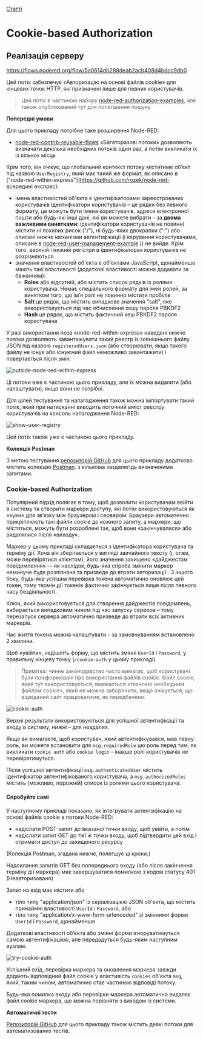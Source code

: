[Статті](README.md)

# Cookie-based Authorization

## Реалізація серверу

https://flows.nodered.org/flow/5a0614db288deab2acb408d4bdcc9db0

Цей потік забезпечує «Авторизацію на основі файлів cookie» для кінцевих точок HTTP, які призначені лише для певних користувачів.

> Цей потік є частиною набору [node-red-authorization-examples](https://github.com/rozek/node-red-authorization-examples), але також опублікований тут для полегшення пошуку

**Попередні умови**

Для цього прикладу потрібне таке розширення Node-RED:

- [node-red-contrib-reusable-flows](https://flows.nodered.org/node/node-red-contrib-reusable-flows)
   «Багаторазові потоки» дозволяють визначати декілька необхідних потоків один раз, а потім викликати їх із кількох місць

Крім того, він очікує, що глобальний контекст потоку міститиме об’єкт під назвою `UserRegistry`, який має такий же формат, як описано в ["node-red-within-express"](https://github.com/rozek/node-red- всередині експрес):

- імена властивостей об'єкта є ідентифікаторами зареєстрованих користувачів
   Ідентифікатори користувачів – це рядки без певного формату, це можуть бути імена користувачів, адреси електронної пошти або будь-які інші дані, які ви можете вибрати - за **двома важливими винятками**: ідентифікатори користувачів не повинні містити ні похилих рисок ("/"), ні будь-яких двокрапки (":") або описані нижче механізми автентифікації (і керування користувачами, описане в [node-red-user-management-example](https://github.com/rozek/node-red-user-management-example) )) не вийде. Крім того, верхній і нижній регістри в ідентифікаторах користувачів не розрізняються
- значення властивостей об'єкта є об'єктами JavaScript, щонайменше мають такі властивості (додаткові властивості можна додавати за бажанням):
   - **Roles**
     або відсутній, або містить список рядків із ролями користувача. Немає спеціального формату для імен ролей, за винятком того, що ім’я ролі не повинно містити пробілів
   - **Salt**
     це рядок, що містить випадкове значення "salt", яке використовується під час обчислення хешу пароля PBKDF2
   - **Hash**
     це рядок, що містить фактичний хеш PBKDF2 пароля користувача

У разі використання поза «node-red-within-express» наведені нижче потоки дозволяють завантажувати такий реєстр із зовнішнього файлу JSON під назвою `registeredUsers.json` (або створювати, якщо такого файлу не існує або існуючий файл неможливо завантажити) і повертається після змін:

![outside-node-red-within-express](https://user-images.githubusercontent.com/514882/137487496-2b7badea-4245-4666-9531-535ad0caca70.png)

Ці потоки вже є частиною цього прикладу, але їх можна видалити (або налаштувати), якщо вони не потрібні.

Для цілей тестування та налагодження також можна імпортувати такий потік, який при натисканні виводить поточний вміст реєстру користувачів на консоль налагодження Node-RED:

![show-user-registry](https://user-images.githubusercontent.com/514882/137487501-9f1318ca-6df1-4c07-8cd7-b45262f25e5f.png)

Цей потік також уже є частиною цього прикладу.

**Колекція Postman**

З метою тестування [репозиторій GitHub](https://github.com/rozek/node-red-authorization-examples) для цього прикладу додатково містить колекцію [Postman](https://www.postman.com/). з кількома заздалегідь визначеними запитами.

### Cookie-based Authorization

Популярний підхід полягає в тому, щоб дозволити користувачам ввійти в систему та створити маркери доступу, які потім використовуються як «куки» для зв’язку між браузером і сервером. Браузери автоматично прикріплюють такі файли cookie до кожного запиту, а маркери, що містяться, можуть бути розроблені так, щоб вони «закінчувалися» або видалялися після «виходу».

Маркер у цьому прикладі складається з ідентифікатора користувача та терміну дії. Хоча він зберігається у вигляді звичайного тексту (і, отже, може перевірятися клієнтом), його значення захищено «дайджестом повідомлення» — як наслідок, будь-яка спроба змінити маркер неминуче буде розпізнана та призведе до втрати авторизації . З іншого боку, будь-яка успішна перевірка токена автоматично оновлює цей токен, тому термін дії токенів фактично закінчується лише після певного часу бездіяльності.

Ключ, який використовується для створення дайджестів повідомлень, вибирається випадковим чином під час запуску сервера – тому перезапуск сервера автоматично призведе до втрати всіх активних маркерів.

Час життя токена можна налаштувати - за замовчуванням встановлено 2 хвилини.

Щоб «увійти», надішліть форму, що містить змінні `UserId` і `Password`, у правильну кінцеву точку (`/cookie-auth` у цьому прикладі).

> Примітка: чинне законодавство часто вимагає, щоб користувачі були поінформовані про використання файлів cookie. Файл cookie, який тут використовується, вважається «технічно необхідним файлом cookie», який не можна заборонити, якщо очікується, що відвіданий сайт працюватиме, як передбачено.

![cookie-auth](https://user-images.githubusercontent.com/514882/137731250-05becbc2-1bbe-492a-9c40-31a7e4684769.png)

Верхні результати використовуються для успішної автентифікації та входу в систему, нижні – для невдалих.

Якщо ви вимагаєте, щоб користувач, який автентифікувався, мав певну роль, ви можете встановити для `msg.requiredRole` цю роль перед тим, як викликати `cookie auth` або `cookie login` - інакше ролі користувачів не перевірятимуться.

Після успішної автентифікації `msg.authenticatedUser` містить ідентифікатор автентифікованого користувача, а `msg.authorizedRoles` містить (можливо, порожній) список із ролями цього користувача.

#### Спробуйте самі

У наступному прикладі показано, як інтегрувати автентифікацію на основі файлів cookie в потоки Node-RED:

- надіслати POST-запит до вказаної точки входу, щоб увійти, а потім
- надіслати запит GET до тієї ж точки входу, щоб підтвердити цей вхід і отримати доступ до захищеного ресурсу

(Колекція Postman, згадана нижче, полегшує ці кроки.)

Надсилання запитів GET без попереднього входу (або після закінчення терміну дії маркера) має завершуватися помилкою з кодом статусу 401 (Неавторизовано)

Запит на вхід має містити або

- тіло типу "application/json" із серіалізацією JSON об'єкта, що містить принаймні властивості `UserId` і `Password`, або
- тіло типу "application/x-www-form-urlencoded" зі змінними форми `UserId` і `Password`, щонайменше

Додаткові властивості об’єкта або змінні форми ігноруватимуться самою автентифікацією, але передадуться будь-яким наступним вузлам.

![try-cookie-auth](https://user-images.githubusercontent.com/514882/137731260-3a907233-a49d-4ebf-9e7c-db8ad00ffdc5.png)

Успішний вхід, перевірка маркера та оновлення маркера завжди додають відповідний файл cookie у властивість `cookies` об'єкта `msg`, який, таким чином, автоматично стає частиною відповіді потоку.

Будь-яка помилка входу або перевірки маркера автоматично видаляє файл cookie маркера, що можна порівняти з виходом із системи.

**Автоматичні тести**

[Репозиторій GitHub](https://github.com/rozek/node-red-authorization-examples) для цього прикладу також містить деякі потоки для автоматизованих тестів.
